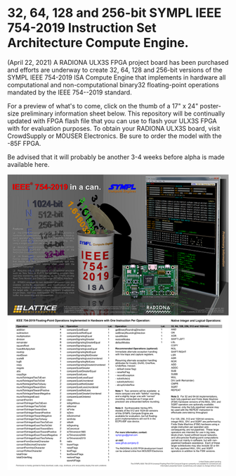# 32, 64, 128 and 256-bit SYMPL IEEE 754-2019 Instruction Set Architecture Compute Engine.

(April 22, 2021) A RADIONA ULX3S FPGA project board has been purchased and efforts are underway to create 32, 64, 128 and 256-bit versions of the SYMPL IEEE 754-2019 ISA Compute Engine that implements in hardware all computational and non-computational binary32 floating-point operations mandated by the IEEE 754--2019 standard.  

For a preview of what's to come, click on the thumb of a 17" x 24" poster-size preliminary information sheet below.  This repository will be continually updated with FPGA flash file that you can use to flash your ULX3S FPGA with for evaluation purposes.  To obtain your RADIONA ULX3S board, visit CrowdSupply or MOUSER Electronics.  Be sure to order the model with the -85F FPGA.  

Be advised that it will probably be another 3-4 weeks before alpha is made available here.

[![poster](https://github.com/jerry-D/SYMPL_IEEE754-2019_ISA/blob/main/SYMPL_IEEE_754_poster_v1_3_thumb.png)](https://github.com/jerry-D/SYMPL_IEEE754-2019_ISA/blob/main/SYMPL_IEEE_754_poster_v1_3.png)


